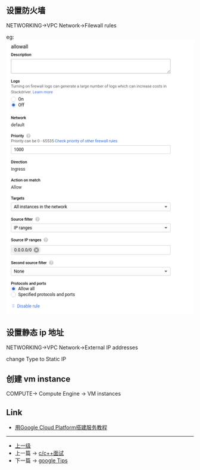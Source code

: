 <!-- google cloud 使用 -->

## 设置防火墙
NETWORKING->VPC Network->Filewall rules

eg:
![](../images/googleCloud_201903132101_1.png)

## 设置静态 ip 地址
NETWORKING->VPC Network->External IP addresses

change Type to Static IP

## 创建 vm instance
COMPUTE-> Compute Engine -> VM instances


## Link
* [用Google Cloud Platform搭建服务教程](http://godjose.com/2017/06/14/new-article/)


---
- [上一级](README.md)
- 上一篇 -> [c/c++面试](find_a_job.md)
- 下一篇 -> [google Tips](google_search_tips.md)

